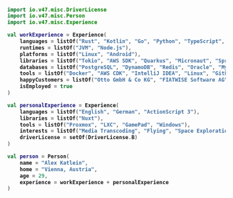 <h4>

```kotlin
import io.v47.misc.DriverLicense
import io.v47.misc.Person
import io.v47.misc.Experience

val workExperience = Experience(
    languages = listOf("Rust", "Kotlin", "Go", "Python", "TypeScript", "JavaScript", "Regex"),
    runtimes = listOf("JVM", "Node.js"),
    platforms = listOf("Linux", "Android"),
    libraries = listOf("Tokio", "AWS SDK", "Quarkus", "Micronaut", "Spring Boot", "Vue", "React", "Angular"),
    databases = listOf("PostgreSQL", "DynamoDB", "Redis", "Oracle", "MySQL", "Teradata"),
    tools = listOf("Docker", "AWS CDK", "IntelliJ IDEA", "Linux", "GitLab", "GitHub", "macOS"),
    happyCustomers = listOf("Otto GmbH & Co KG", "FIATWISE Software AG", "Joyn GmbH", "Raiffeisen Bank International A.G."),
    isEmployed = true
)

val personalExperience = Experience(
    languages = listOf("English", "German", "ActionScript 3"),
    libraries = listOf("Nuxt"),
    tools = listOf("Proxmox", "LXC", "GamePad", "Windows"),
    interests = listOf("Media Transcoding", "Flying", "Space Exploration", "Sci-Fi"),
    driverLicense = setOf(DriverLicense.B)
)

val person = Person(
    name = "Alex Katlein",
    home = "Vienna, Austria",
    age = 29,
    experience = workExperience + personalExperience
)
```

</h4>

<!--
**vemilyus/vemilyus** is a ✨ _special_ ✨ repository because its `README.md` (this file) appears on your GitHub profile.

Here are some ideas to get you started:

- 🔭 I’m currently working on ...
- 🌱 I’m currently learning ...
- 👯 I’m looking to collaborate on ...
- 🤔 I’m looking for help with ...
- 💬 Ask me about ...
- 📫 How to reach me: ...
- 😄 Pronouns: ...
- ⚡ Fun fact: ...
-->
